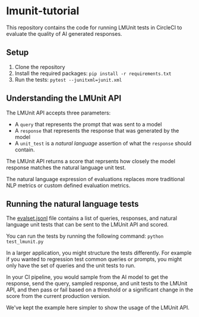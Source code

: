 # lmunit-tutorial

This repository contains the code for running LMUnit tests in CircleCI to evaluate the quality of AI generated responses.

## Setup

1. Clone the repository
2. Install the required packages: `pip install -r requirements.txt`
3. Run the tests: `pytest --junitxml=junit.xml`

## Understanding the LMUnit API

The LMUnit API accepts three parameters:
* A `query` that represents the prompt that was sent to a model
* A `response` that represents the response that was generated by the model
* A `unit_test` is a *natural language* assertion of what the `response` should contain.

The LMUnit API returns a score that reprsents how closely the model response matches the natural language unit test.

The natural language expression of evaluations replaces more traditional NLP metrics or custom defined evaluation metrics.

## Running the natural language tests

The [evalset.jsonl](./evalset.jsonl) file contains a list of queries, responses, and natural language unit tests that can be sent to the LMUnit API and scored.

You can run the tests by running the following command: `python test_lmunit.py`

In a larger application, you might structure the tests differently. For example if you wanted to regression test common queries or prompts, you might only have the set of queries and the unit tests to run.

In your CI pipeline, you would sample from the AI model to get the response, send the query, sampled response, and unit tests to the LMUnit API, and then pass or fail based on a threshold or a significant change in the score from the current production version.

We've kept the example here simpler to show the usage of the LMUnit API.